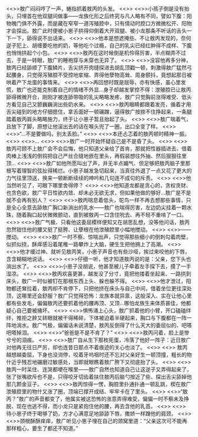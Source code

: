 <<>>敖广闷闷哼了一声，蜷指抓着敖丙的头发。
<<>>
    <<>>小孩子倒是没有抬头，只埋首在他双腿间做事——龙族化形之后终究与凡人略有不同，譬如下腹：阳物魄门俱不外露，而是藏在窄窄一道泻殖腔中，只有情动时腔口方微微松开、阳物才会探出。敖广此时便被小崽子拱得仰倒着大开双腿、被小龙那条不听话的舌头一下一下，舔得说不出话来。
   <<>>
 <<>>他本是想遮掩些、不让敖丙发现的，奈何逆子犯上、胡缠要吃他的奶，等他吃个过瘾，自己的乳尖已经红肿得不成样、下腹也悄悄拱起个小包。
<<>>
    <<>>敖丙在这时候倒是机伶得厉害，半点糊弄不过去，于是一转眼，敖广的睡袍穿与未穿也无异了。
<<>>
    <<>>没容他再多分神，敖丙已经舔顺了下腹鳞片，舌尖挤开肉缝探进去胡乱顶戳一顿，刺激得敖广猛然弓起腰身，只觉得泻殖腔不受控地挛缩、弄得他孽物高耸、周身颤抖，竟想起那日被哄着产下龙蛋的事情来。
<<>>
    <<>>再回想时既是屈辱，亦有快感，虽心里发慌，敖广也还能克制着自己的情绪不外显…身子却越发掌控不得：泄殖腔已让敖丙舔得微微开合，刚刚才被连舔带吸的乳尖略略发疼，敖广只觉胸前涨得难受、低头方看见自己又颤巍巍淌出些奶水来。
<<>>
    <<>>敖丙眼睛都跟着发亮，循着才用舌尖碰到的地方仔细摁住，拿舌面好一顿碾蹭，逼得敖广按捺不住挣起来，一条腿踏着敖丙肩头略略施力，终于让小崽子暂且抬起了头。
<<>>
    <<>>敖广喘着气，且放下了脚，原想让他滚出去的话在喉头兜了一圈，出口全变了样。
<<>>
    <<>>“…不是要做吗，别太丢脸。”
<<>>
    <<>>本还忐忑着的敖丙顿时精神一振。
<<>>
    <<>>…
<<>>
    <<>>敖广一时开始怀疑自己是不是昏了头。
<<>>
    <<>>敖丙可顾不上敖广会不会后悔，他只知道父亲给了首肯，那就把性器插进去、借着肉棒上浅浅的倒钩把自己严丝合缝地嵌在里头，再假装想往外抽、然后狠狠往里顶…
<<>>
    <<>>敖广如他所愿叫出了声，并无半点媚气、但足够把敖丙脑子里那根写着理智的弦扯得稀烂。小崽子越发急切起来，当真往外退了一点又花了更大的力气往里顶送，换来一顿断断续续的呻吟和几句连不成句的斥责。
<<>>
    <<>>他当然听见了，可眼下哪里舍得停？
<<>>
    <<>>他知道龙都是贪心的，贪权贪财、也贪色欲，敖广平日性欲内敛、却未必无欲无求，但如果他做的够好…敖广是不是就不会再有别人？
<<>>
    <<>>敖丙喘息着低头，鸵鸟一样不再去想那些事情，只是全心全意去舔敖广胸口新淌出的乳水——敖广也喘得厉害，左边奶尖挂着一颗水珠，随着胸口起伏微微颤动，直到被敖丙一口含住吮去、再不轻不重啃了一口。
<<>>
    <<>>敖广气极、只看他这委屈模样便知又在胡思乱想，没等他问话，敖丙忽然钳住他的腰又挺了挺胯、让孽根在他泄殖腔里小幅地搅动。
<<>>
    <<>>——搅动。
<<>>
    <<>>敖广一时不察、惊喘出声，只觉得那些细小的倒刺勾着肉壁，似抓似挠，酥痒感沿着尾椎一路攀炸上大脑，硬生生把他拥上了高潮。
<<>>
    <<>>他才缓过神、就听见敖丙笑，小崽子声音也有些沙哑，挨过来咬他的下唇，含含糊糊地说话。
<<>>
    <<>>仔细一听，他才知道敖丙说的是：父亲，您下头也淌出水了。
<<>>
    <<>>小崽子没胡说，他甚至被儿子牵着左手探下去，摸了一手湿凉。
<<>>
    <<>>敖丙欢喜更甚，越发没了分寸，竟把他搂着坐起来、一路拱到床头，敖广一时似被钉在那根东西上头、躲也躲不得。
<<>>
    <<>>他才泄过，阳物都还耷拉着，敖丙却不肯停下，只把他挤在床头与自己中间，借着坐位更往深处顶，这哪里还会舒服？敖广只觉得恐怖：龙族本就异禀，这般深入、实在让他心里都有些发毛，偏偏敖丙还要抓着他的腰再顶、又顶…哪怕龙族生来体质甚佳，他都疑心自己要被捅坏。
<<>>
    <<>>惧怖涌上心头，敖广抓着他的小臂，开口磕磕绊绊，推拒之辞又转眼就被干得稀碎，下体被迫着半硬起来，胸口与下腹都在一阵一阵地淌水。敖广气极，偏偏话未说清楚，敖丙反倒得了什么天大的委屈似的、吧嗒吧嗒掉泪。
<<>>
    <<>>“爸爸是不是不肯了？”
<<>>
    <<>>敖丙问着，脸上是惨兮兮的泪痕。
<<>>
    <<>>敖广自从生下那枚死蛋，冷落了他好一阵子：近日敖广对他再无往日严厉，却也连昔日那点不着痕迹的关心也淡了。
<<>>
<<>>    敖丙越想越委屈，下身也没消停，咬着牙呜咽时还不忘对父亲好生一顿顶撞，粗长的物什近乎残忍地碾磨过敏感处，当即就眼瞧着敖广胯下又彻底抬了头。
<<>>
    <<>>敖丙一时呆住、连哭都哽在喉里——敖广自然也知道自己让这逆子又弄得起来了，张了张嘴欲斥也不是，只得咬牙切齿着扶住敖丙后脑勺按近了些、探出舌尖舔掉他那几颗金豆子。
<<>>
    <<>>敖丙惊得一愣，胸腔里扑通扑通一顿乱跳，楔在敖广泄殖腔里的物什又涨了圈，顶端已撑开成结、牢牢卡在了里头。
<<>>
    <<>>“敖丙？”敖广的声音都变了，他属实被这恐怖的涨意弄得难受，偏偏一时不察未及挣脱、现在也逃不得，而小龙只是紧抱住他的腰，再去含他的乳首。
<<>>
<<>>    待小崽子终于喝够了奶，方才心满意足地舔舔下唇，撒娇一样蹭他的肩颈。
<<>>
    <<>>颈根酥酥痒痒，敖广听见小崽子埋在自己的颈窝里道：“父亲这次可不能再那样粗心，要生了都还不知道。”
